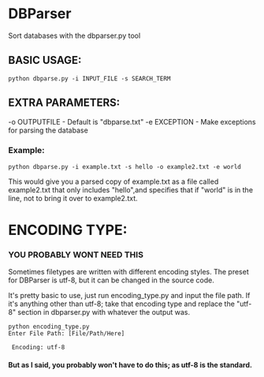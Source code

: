 # DBParser
Sort databases with the dbparser.py tool

## BASIC USAGE:

```
python dbparse.py -i INPUT_FILE -s SEARCH_TERM
```

## EXTRA PARAMETERS:

-o OUTPUTFILE - Default is "dbparse.txt"
-e EXCEPTION - Make exceptions for parsing the database

### Example:

```
python dbparse.py -i example.txt -s hello -o example2.txt -e world
```

This would give you a parsed copy of example.txt as a file called example2.txt that only includes "hello",and specifies that if "world" is in the line, not to bring it over to example2.txt.

# ENCODING TYPE:

### YOU PROBABLY WONT NEED THIS

Sometimes filetypes are written with different encoding styles. The preset for DBParser is utf-8, but it can be changed in the source code.

It's pretty basic to use, just run encoding_type.py and input the file path. If it's anything other than utf-8; take that encoding type and replace the "utf-8" section in dbparser.py with whatever the output was.

```
python encoding_type.py
Enter File Path: [File/Path/Here]

 Encoding: utf-8
```

#### But as I said, you probably won't have to do this; as utf-8 is the standard.
